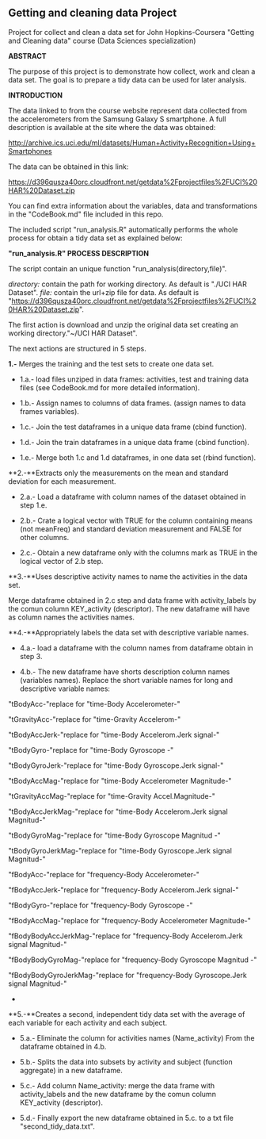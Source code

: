  
 
##  Getting and cleaning data Project   

Project for collect and clean a data set for John Hopkins-Coursera "Getting and Cleaning data" course (Data Sciences specialization)

 **ABSTRACT**  

The purpose of this project is to demonstrate how collect, work and clean a data set.  The goal is to prepare a tidy data can be used for later analysis.

**INTRODUCTION**

The data linked to from the course website represent data collected from the accelerometers from the Samsung Galaxy S smartphone. A full description is available at the site where the data was obtained: 

[http://archive.ics.uci.edu/ml/datasets/Human+Activity+Recognition+Using+Smartphones ](http://archive.ics.uci.edu/ml/datasets/Human+Activity+Recognition+Using+Smartphones )

The data can be obtained in this link:

[https://d396qusza40orc.cloudfront.net/getdata%2Fprojectfiles%2FUCI%20HAR%20Dataset.zip ](https://d396qusza40orc.cloudfront.net/getdata%2Fprojectfiles%2FUCI%20HAR%20Dataset.zip )

You can find extra information about the variables, data and transformations in the "CodeBook.md" file included in this repo.

The included script "run_analysis.R" automatically performs the whole process for obtain a tidy data set as explained below:

**"run_analysis.R" PROCESS DESCRIPTION**

The script contain an unique function "run_analysis(directory,file)". 

 *directory:* contain the path for working directory. As default is "./UCI HAR Dataset". 
 *file:* contain the url+zip file for data. As default is "https://d396qusza40orc.cloudfront.net/getdata%2Fprojectfiles%2FUCI%20HAR%20Dataset.zip".

 The first action is download and unzip the original data set creating an working directory."~/UCI HAR Dataset". 

 The next actions are structured in 5 steps.

  
**1.-** Merges the training and the test sets to create one data set.

- 1.a.- load files unziped in data frames: activities, test and training data files (see CodeBook.md for more detailed information). 
 
- 1.b.- Assign names to columns of data frames. (assign names to data frames variables). 

- 1.c.- Join the test dataframes in a unique data frame (cbind function).

- 1.d.- Join the train dataframes in a unique data frame (cbind function).

- 1.e.- Merge both 1.c and 1.d dataframes, in one data set (rbind function).


**2.-**Extracts only the measurements on the mean and standard deviation for each measurement. 

- 2.a.- Load a dataframe with column names of the dataset obtained in step 1.e.

- 2.b.- Crate a logical vector with TRUE for  the column containing means (not meanFreq) and standard deviation measurement and FALSE for other columns. 

- 2.c.- Obtain a new dataframe only with the columns mark as TRUE in the logical vector of 2.b step. 
  
**3.-**Uses descriptive activity names to name the activities in the data set.

  Merge dataframe obtained in 2.c step and data frame with activity_labels by the comun column KEY_activity  (descriptor). The new dataframe will have as column names the activities names.


**4.-**Appropriately labels the data set with descriptive variable names.
 
- 4.a.- load a dataframe with the column names from dataframe obtain in  step 3.

- 4.b.- The new dataframe have shorts description column names (variables names). Replace the short variable names for long and descriptive variable names:

"tBodyAcc-"replace  for "time-Body Accelerometer-"

"tGravityAcc-"replace  for "time-Gravity Accelerom-"

"tBodyAccJerk-"replace  for "time-Body Accelerom.Jerk signal-"

"tBodyGyro-"replace  for "time-Body Gyroscope -"

"tBodyGyroJerk-"replace  for "time-Body Gyroscope.Jerk signal-"

"tBodyAccMag-"replace  for "time-Body Accelerometer Magnitude-"

"tGravityAccMag-"replace  for "time-Gravity Accel.Magnitude-"

"tBodyAccJerkMag-"replace  for "time-Body Accelerom.Jerk signal Magnitud-"

"tBodyGyroMag-"replace  for "time-Body Gyroscope Magnitud -"

"tBodyGyroJerkMag-"replace  for "time-Body Gyroscope.Jerk signal Magnitud-"

"fBodyAcc-"replace  for "frequency-Body Accelerometer-"

"fBodyAccJerk-"replace  for "frequency-Body Accelerom.Jerk signal-"

"fBodyGyro-"replace  for "frequency-Body Gyroscope -"

"fBodyAccMag-"replace  for "frequency-Body Accelerometer Magnitude-"

"fBodyBodyAccJerkMag-"replace  for "frequency-Body Accelerom.Jerk signal Magnitud-"

"fBodyBodyGyroMag-"replace  for "frequency-Body Gyroscope Magnitud -"

"fBodyBodyGyroJerkMag-"replace  for "frequency-Body Gyroscope.Jerk signal Magnitud-"

-  
**5.-**Creates a second, independent tidy data set with the average of each variable for each activity and each subject.

- 5.a.- Eliminate the column for activities names (Name_activity) From the dataframe obtained in 4.b.

- 5.b.- Splits the data into subsets by activity and subject (function aggregate) in a new dataframe.

- 5.c.- Add column Name_activity: merge the data frame with activity_labels and the new dataframe by the comun column KEY_activity  (descriptor).

- 5.d.- Finally export the new dataframe obtained in 5.c. to a txt file "second_tidy_data.txt".

 